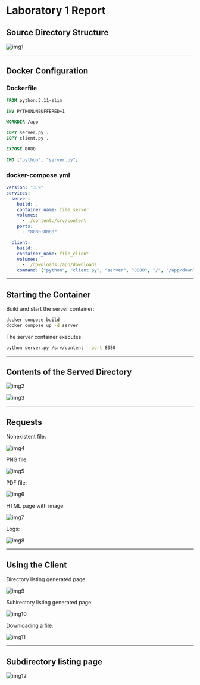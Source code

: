 # Laboratory 1 Report

## Source Directory Structure

![img1](/screenshots/img1.png)

---

## Docker Configuration

### Dockerfile

```dockerfile
FROM python:3.11-slim

ENV PYTHONUNBUFFERED=1

WORKDIR /app

COPY server.py .
COPY client.py .

EXPOSE 8080

CMD ["python", "server.py"]
```

### docker-compose.yml

```yaml
version: "3.9"
services:
  server:
    build: .
    container_name: file_server
    volumes:
      - ./content:/srv/content
    ports:
      - "8080:8080"

  client:
    build: .
    container_name: file_client
    volumes:
      - ./downloads:/app/downloads
    command: ["python", "client.py", "server", "8080", "/", "/app/downloads"]
```

---

## Starting the Container

Build and start the server container:

```bash
docker compose build
docker compose up -d server
```

The server container executes:

```bash
python server.py /srv/content --port 8080
```

---

## Contents of the Served Directory

![img2](/screenshots/img2.png)

![img3](/screenshots/img3.png)

---

## Requests

Nonexistent file:

![img4](/screenshots/img4.png)

PNG file:

![img5](/screenshots/img5.png)

PDF file:

![img6](/screenshots/img6.png)

HTML page with image:

![img7](/screenshots/img7.png)

Logs:

![img8](/screenshots/img8.png)

---

## Using the Client

Directory listing generated page:

![img9](/screenshots/img9.png)

Subirectory listing generated page:

![img10](/screenshots/img10.png)

Downloading a file:

![img11](/screenshots/img11.png)

---

##  Subdirectory listing page

![img12](/screenshots/img12.png)